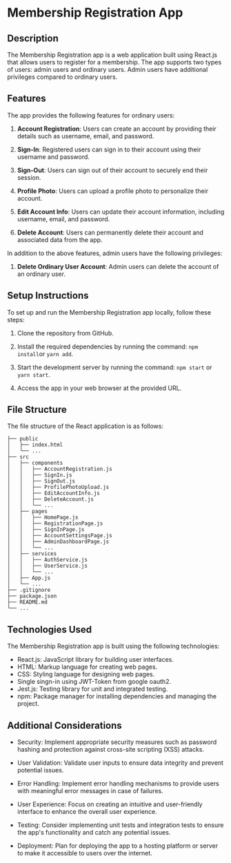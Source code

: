 # Membership Registration App

## Description

The Membership Registration app is a web application built using React.js that allows users to register for a membership. The app supports two types of users: admin users and ordinary users. Admin users have additional privileges compared to ordinary users.

## Features

The app provides the following features for ordinary users:

1. **Account Registration**: Users can create an account by providing their details such as username, email, and password.

2. **Sign-In**: Registered users can sign in to their account using their username and password.

3. **Sign-Out**: Users can sign out of their account to securely end their session.

4. **Profile Photo**: Users can upload a profile photo to personalize their account.

5. **Edit Account Info**: Users can update their account information, including username, email, and password.

6. **Delete Account**: Users can permanently delete their account and associated data from the app.

In addition to the above features, admin users have the following privileges:

1. **Delete Ordinary User Account**: Admin users can delete the account of an ordinary user.

## Setup Instructions

To set up and run the Membership Registration app locally, follow these steps:

1. Clone the repository from GitHub.

2. Install the required dependencies by running the command: `npm install`or `yarn add`.

3. Start the development server by running the command: `npm start` or `yarn start`.

4. Access the app in your web browser at the provided URL.

## File Structure

The file structure of the React application is as follows:

```
├── public
│   ├── index.html
│   └── ...
├── src
│   ├── components
│   │   ├── AccountRegistration.js
│   │   ├── SignIn.js
│   │   ├── SignOut.js
│   │   ├── ProfilePhotoUpload.js
│   │   ├── EditAccountInfo.js
│   │   ├── DeleteAccount.js
│   │   └── ...
│   ├── pages
│   │   ├── HomePage.js
│   │   ├── RegistrationPage.js
│   │   ├── SignInPage.js
│   │   ├── AccountSettingsPage.js
│   │   ├── AdminDashboardPage.js
│   │   └── ...
│   ├── services
│   │   ├── AuthService.js
│   │   ├── UserService.js
│   │   └── ...
│   ├── App.js
│   └── ...
├── .gitignore
├── package.json
├── README.md
└── ...
```

## Technologies Used

The Membership Registration app is built using the following technologies:

- React.js: JavaScript library for building user interfaces.
- HTML: Markup language for creating web pages.
- CSS: Styling language for designing web pages.
- Single singn-in using JWT-Token from google oauth2.
- Jest.js: Testing library for unit and integrated testing.
- npm: Package manager for installing dependencies and managing the project.

## Additional Considerations

- Security: Implement appropriate security measures such as password hashing and protection against cross-site scripting (XSS) attacks.

- User Validation: Validate user inputs to ensure data integrity and prevent potential issues.

- Error Handling: Implement error handling mechanisms to provide users with meaningful error messages in case of failures.

- User Experience: Focus on creating an intuitive and user-friendly interface to enhance the overall user experience.

- Testing: Consider implementing unit tests and integration tests to ensure the app's functionality and catch any potential issues.

- Deployment: Plan for deploying the app to a hosting platform or server to make it accessible to users over the internet.
